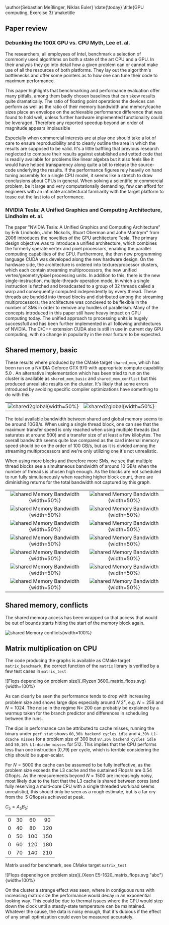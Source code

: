 \author{Sebastian Meßlinger, Niklas Euler}
\date{\today}
\title{GPU computing, Exercise 3}
\maketitle

## Paper review

### Debunking the 100X GPU vs. CPU Myth, Lee et. al. 

The researchers, all employees of Intel, benchmark a selection of commonly used algorithms on both a state of the art CPU and a GPU. In their analysis they go into detail how a given problem can or cannot make use of all the resources of both platforms. They lay out the algorithm's bottlenecks and offer some pointers as to how one can tune their code to maximum performance. 

This paper highlights that benchmarking and performance evaluation offer many pitfalls, among them badly chosen baselines that can skew results quite dramatically. The ratio of floating point operations the devices can perform as well as the ratio of their memory bandwidth and memory/cache sizes place an envelope on the achievable performance difference that was found to hold well, unless further hardware implemented functionality could be leveraged. Therefore any reported speedup beyond an order of magnitude appears implausible 

Especially when commercial interests are at play one should take a lot of care to ensure reproducibility and to clearly outline the area in which the results are supposed to be valid. It's a little baffling that previous research neglected to compare their results against established and vetted code that is readily available for problems like linear algebra but it also feels like it would have helped transparency along quite a bit to release the source-code underlying the results. If the performance figures rely heavily on hand tuning assembly for a single CPU model, it seems like a stretch to draw conclusions about CPUs in general. When solving a scientific or commercial problem, be it large and very computationally demanding, few can afford for engineers with an intimate architectural familiarity with the target platform to tease out the last iota of performance.

### NVIDIA Tesla: A Unified Graphics and Computing Architecture, Lindholm et. al.

The paper "NVIDIA Tesla: A Unified Graphics and Computing Architecture" by Erik Lindholm, John Nickolls, Stuart Oberman and John Montrym" from 2006 introduces the novelties of the GPU architecture Tesla. The primary design objective was to introduce a unified architecture, which combines the formerly sperate vertex and pixel processors, enabling the parallel computing capabilites of the GPU. Furthermore, the then new programming language CUDA was developed along the new hardware design.
On the hardware side, the architecture is ordered into texture/processor clusters, which each contain streaming multiprocessors, the new unified vertex/geometry/pixel processing units. In addition to this, there is the new single-instruction, multiple-threadv operation mode, in which a single instruction is fetched and broadcasted to a group of 32 threads called a warp and consequently computed independently by every thread. These threads are bundeld into thread blocks and distributed among the streaming multiprocessors; the architecture was concieved to be flexible in the number of SMs in order to remove any hurdles of parallelism.
Many of the concepts introduced in this paper still have heavy impact on GPU computing today. The unified approach to processing units is hugely successfull and has been further implemented in all following architectures of NVIDIA. The C/C++  extension CUDA also is still in use in current day GPU computing, with no change in popularity in the near furture to be expected.   

## Shared memory, basic

These results where produced by the CMake target `shared_mem`, which has been run on a NVIDIA Geforce GTX 970 with appropriate compute capability 5.0 . An alternative implementation which has been tried to run on the cluster is available as `shared_mem_basic` and `shared_mem_conflict` but this produced unrealistic results on the cluster. It's likely that some errors introduced by avoiding specific compiler optimizations have something to do with this.

|||
|:----:|:----:|
|![shared2global](./s2g_1b.svg){width=50%}|![shared2global](./s2g.svg){width=50%}|

The total available bandwidth between shared and global memory seems to be around 10GB/s. When using a single thread block, one can see that the maximum transfer speed is only reached when using multiple threads (but saturates at around 500) and a transfer size of at least a few kilobytes. The overall bandwidth seems quite low compared as the card internal memory speed should be on the order of 100 GB/s, but as it is divided among the streaming multiprocessors and we're only utilizing one it's not unrealistic.

When using more blocks and therefore more SMs, we see that multiple thread blocks see a simultaneous bandwidth of around 10 GB/s when the number of threads is chosen high enough. As the blocks are not scheduled to run fully simultaneously when reaching higher block count, there are diminishing returns for the total bandwidth not captured by this graph.

|||
|:----:|:----:|
|![shared Memory Bandwidth](./r2s1000.svg  ){width=50%}|![shared Memory Bandwidth](./s2r1000.svg ){width=50%}|
|![shared Memory Bandwidth](./r2s8000.svg  ){width=50%}|![shared Memory Bandwidth](./s2r8000.svg ){width=50%}|
|![shared Memory Bandwidth](./r2s16000.svg ){width=50%}|![shared Memory Bandwidth](./s2r16000.svg){width=50%}|
|![shared Memory Bandwidth](./r2s24000.svg ){width=50%}|![shared Memory Bandwidth](./s2r24000.svg){width=50%}|
|![shared Memory Bandwidth](./r2s32000.svg ){width=50%}|![shared Memory Bandwidth](./s2r32000.svg){width=50%}|
|![shared Memory Bandwidth](./r2s40000.svg ){width=50%}|![shared Memory Bandwidth](./s2r40000.svg){width=50%}|
|![shared Memory Bandwidth](./r2s48000.svg ){width=50%}|![shared Memory Bandwidth](./s2r48000.svg){width=50%}|

## Shared memory, conflicts

The shared memory access has been wrapped so that access that would be out of bounds starts hitting the start of the memory block again.

![shared Memory conflicts](./s2r_c.svg ){width=100%}

## Matrix multiplication on CPU

The code producing the graphs is available as CMake target `matrix_benchmark`, the correct function of the `matrix` library is verified by a few test cases in `matrix_test`

![Flops depending on problem size](./Ryzen 3600_matrix_flops.svg){width=100%}

As can clearly be seen the performance tends to drop with increasing problem size and shows large dips especially around $N~2^x$, e.g. $N=256$ and $N=1024$.
The noise in the regime $N <~ 200$ can probably be explained by a warmup taken for the branch predictor and differences in scheduling between the runs.

The dips in performance can be attributed to cache misses, running the binary under `perf stat` shows `60,36% backend cycles idle` and `4,39% L1-dcache misses` for a problem size of 300 but `87,26% backend cycles idle` and `50,16% L1-dcache misses` for 512. This implies that the CPU performs less than one instruction (0,79) per cycle, which is terrible considering the chip should be super-scalar.

For $N=5000$ the cache can be assumed to be fully ineffective, as the problem size exceeds the L3 cache and the sustained Flops/s are $0.54$ Gflop/s. As the measurements beyond $N=1500$ are increasingly noisy, most likely due to the fact that the L3 cache is shared between cores (and fully reserving a multi-core CPU with a single threaded workload seems unrealistic), this should only be seen as a rough estimate, but is a far cry from the $~5$ Gflops/s achieved at peak.

$C_5=A_5B_5$:

|||||
|:----:|:----:|:----:|:---:|
|0|30|60|90|120|
|0|40|80|120|160|
|0|50|100|150|200|
|0|60|120|180|240|
|0|70|140|210|280|
Matrix used for benchmark, see CMake target `matrix_test`

![Flops depending on problem size](./Xeon E5-1620_matrix_flops.svg "abc"){width=100%}

On the cluster a strange effect was seen, where in contiguous runs with increasing matrix size the performance would decay in an exponential looking way. This could be due to thermal issues where the CPU would step down the clock until a steady-state temperature can be maintained. Whatever the cause, the data is noisy enough, that it's dubious if the effect of any small optimization could even be measured accurately.
